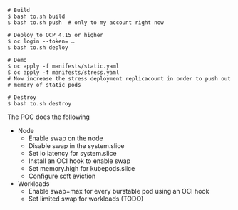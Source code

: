 ```console
# Build
$ bash to.sh build
$ bash to.sh push  # only to my account right now

# Deploy to OCP 4.15 or higher
$ oc login --token= …
$ bash to.sh deploy

# Demo
$ oc apply -f manifests/static.yaml
$ oc apply -f manifests/stress.yaml
# Now increase the stress deployment replicacount in order to push out
# memory of static pods

# Destroy
$ bash to.sh destroy
```

The POC does the following
- Node
  - Enable swap on the node
  - Disable swap in the system.slice
  - Set io latency for system.slice
  - Install an OCI hook to enable swap
  - Set memory.high for kubepods.slice
  - Configure soft eviction
- Workloads
  - Enable swap=max for every burstable pod using an OCI hook
  - Set limited swap for workloads (TODO)
